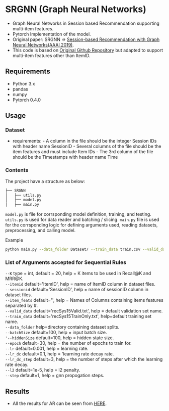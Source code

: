 # SRGNN (Graph Neural Networks)
- Graph Neural Networks in Session based Recommendation supporting multi-item features.
- Pytorch Implementation of the model.
- Original paper: SRGNN => [Session-based Recommendation with Graph Neural Networks(AAAI 2019)](https://sxkdz.github.io/research/SR-GNN/).
- This code is based on [Original Github Repository](https://github.com/CRIPAC-DIG/SR-GNN) but adapted to support multi-item features other than ItemID.

## Requirements
- Python 3.x
- pandas
- numpy
- Pytorch 0.4.0

## Usage

### Dataset
- requirements:
        - A column in the file should be the integer Session IDs with header name SessionID
        - Several columns of the file should be the item features and must include Item IDs
        - The 3rd column of the file should be the Timestamps with header name Time
        
### Contents
The project have a structure as below:

```bash
├── SRGNN
│   ├── utils.py
│   ├── model.py
│   ├── main.py
```
`model.py` is file for corrsponding model definition, training, and testing. `utils.py` is used for data reader and batching / slicing. 
`main.py` file is used for the corrsponding logic for defining arguments used, reading datasets, preprocessing, and calling model.

Example
```bash
python main.py --data_folder Dataset/ --train_data train.csv --valid_data valid.csv --K 20 --itemid ItemID --sessionid sessionID
```

### List of Arguments accepted for Sequential Rules
```--K``` type = int, default = 20, help = K items to be used in Recall@K and MRR@K. <br>
```--itemid``` default='ItemID', help = name of ItemID column in dataset files. <br>
```--sessionid``` default='SessionID', help = name of sessionID column in dataset files. <br>
```--item_feats``` default='', help = Names of Columns containing items features separated by #. <br>
```--valid_data``` default='recSys15Valid.txt', help = default validation set name. <br>
```--train_data``` default='recSys15TrainOnly.txt', help=default training set name. <br>
```--data_folder``` help=directory containing dataset splits.<br>
```--batchSize``` default=100, help = input batch size. <br>
```'--hiddenSize``` default=100, help = hidden state size. <br>
```--epoch``` default=30, help = the number of epochs to train for. <br>
```--lr``` default=0.001, help = learning rate. <br>
```--lr_dc``` default=0.1, help = 'learning rate decay rate. <br>
```--lr_dc_step``` default=3, help = the number of steps after which the learning rate decay. <br>
```--l2``` default=1e-5, help = l2 penalty. <br>
```--step``` default=1, help = gnn propogation steps.


## Results

- All the results for AR can be seen from [HERE](https://github.com/mmaher22/iCV-SBR/blob/master/Results/SRGNN.pdf).
